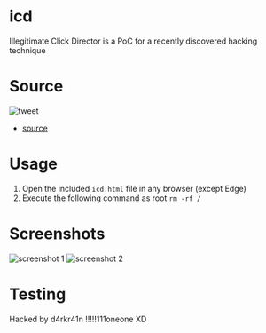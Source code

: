 # icd
Illegitimate Click Director is a PoC for a recently discovered hacking technique

# Source
![tweet](https://i.imgur.com/DLKbEOo.png)
 - [source](https://twitter.com/jkosseff/status/1275449897546731527)

# Usage
1. Open the included `icd.html` file in any browser (except Edge)
2. Execute the following command as root `rm -rf /`

# Screenshots
![screenshot 1](https://i.imgur.com/pvBfyfC.png)
![screenshot 2](https://i.imgur.com/sX0hh8T.png)

# Testing
Hacked by d4rkr41n !!!!!111oneone XD
